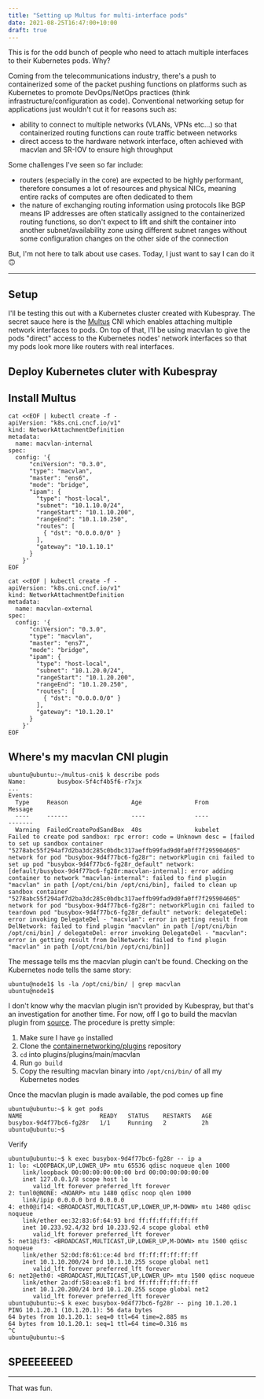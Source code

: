 ```yaml
---
title: "Setting up Multus for multi-interface pods"
date: 2021-08-25T16:47:00+10:00
draft: true
---
```


This is for the odd bunch of people who need to attach multiple interfaces to their Kubernetes pods. Why?

Coming from the telecommunications industry, there's a push to containerized some of the packet pushing functions on platforms such as Kubernetes to promote DevOps/NetOps practices (think infrastructure/configuration as code). Conventional networking setup for applications just wouldn't cut it for reasons such as:

- ability to connect to multiple networks (VLANs, VPNs etc...) so that containerized routing functions can route traffic between networks
- direct access to the hardware network interface, often achieved with macvlan and SR-IOV to ensure high throughput

Some challenges I've seen so far include:

- routers (especially in the core) are expected to be highly performant, therefore consumes a lot of resources and physical NICs, meaning entire racks of computes are often dedicated to them
- the nature of exchanging routing information using protocols like BGP means IP addresses are often statically assigned to the containerized routing functions, so don't expect to lift and shift the container into another subnet/availability zone using different subnet ranges without some configuration changes on the other side of the connection

But, I'm not here to talk about use cases. Today, I just want to say I can do it 🙃

---


## Setup

I'll be testing this out with a Kubernetes cluster created with Kubespray. The secret sauce here is the [Multus](https://github.com/k8snetworkplumbingwg/multus-cni) CNI which enables attaching multiple network interfaces to pods. On top of that, I'll be using macvlan to give the pods "direct" access to the Kubernetes nodes' network interfaces so that my pods look more like routers with real interfaces.

## Deploy Kubernetes cluter with Kubespray


## Install Multus

```
cat <<EOF | kubectl create -f -
apiVersion: "k8s.cni.cncf.io/v1"
kind: NetworkAttachmentDefinition
metadata:
  name: macvlan-internal
spec:
  config: '{
      "cniVersion": "0.3.0",
      "type": "macvlan",
      "master": "ens6",
      "mode": "bridge",
      "ipam": {
        "type": "host-local",
        "subnet": "10.1.10.0/24",
        "rangeStart": "10.1.10.200",
        "rangeEnd": "10.1.10.250",
        "routes": [
          { "dst": "0.0.0.0/0" }
        ],
        "gateway": "10.1.10.1"
      }
    }'
EOF

cat <<EOF | kubectl create -f -
apiVersion: "k8s.cni.cncf.io/v1"
kind: NetworkAttachmentDefinition
metadata:
  name: macvlan-external
spec:
  config: '{
      "cniVersion": "0.3.0",
      "type": "macvlan",
      "master": "ens7",
      "mode": "bridge",
      "ipam": {
        "type": "host-local",
        "subnet": "10.1.20.0/24",
        "rangeStart": "10.1.20.200",
        "rangeEnd": "10.1.20.250",
        "routes": [
          { "dst": "0.0.0.0/0" }
        ],
        "gateway": "10.1.20.1"
      }
    }'
EOF
```


## Where's my macvlan CNI plugin

```
ubuntu@ubuntu:~/multus-cni$ k describe pods
Name:         busybox-5f4cf4b5f6-r7xjx
...
Events:
  Type     Reason                  Age               From               Message
  ----     ------                  ----              ----               -------
  Warning  FailedCreatePodSandBox  40s               kubelet            Failed to create pod sandbox: rpc error: code = Unknown desc = [failed to set up sandbox container "5278abc55f294af7d2ba3dc285c0bdbc317aeffb99fad9d0fa0ff7f295904605" network for pod "busybox-9d4f77bc6-fg28r": networkPlugin cni failed to set up pod "busybox-9d4f77bc6-fg28r_default" network: [default/busybox-9d4f77bc6-fg28r:macvlan-internal]: error adding container to network "macvlan-internal": failed to find plugin "macvlan" in path [/opt/cni/bin /opt/cni/bin], failed to clean up sandbox container "5278abc55f294af7d2ba3dc285c0bdbc317aeffb99fad9d0fa0ff7f295904605" network for pod "busybox-9d4f77bc6-fg28r": networkPlugin cni failed to teardown pod "busybox-9d4f77bc6-fg28r_default" network: delegateDel: error invoking DelegateDel - "macvlan": error in getting result from DelNetwork: failed to find plugin "macvlan" in path [/opt/cni/bin /opt/cni/bin] / delegateDel: error invoking DelegateDel - "macvlan": error in getting result from DelNetwork: failed to find plugin "macvlan" in path [/opt/cni/bin /opt/cni/bin]]
```

The message tells ms the macvlan plugin can't be found. Checking on the Kubernetes node tells the same story:
```
ubuntu@node1$ ls -la /opt/cni/bin/ | grep macvlan
ubuntu@node1$
```

I don't know why the macvlan plugin isn't provided by Kubespray, but that's an investigation for another time. For now, off I go to build the macvlan plugin from [source](https://github.com/containernetworking/plugins/tree/master/plugins/main/macvlan). The procedure is pretty simple:

1. Make sure I have `go` installed
1. Clone the [containernetworking/plugins](https://github.com/containernetworking/plugins) repository
1. `cd` into plugins/plugins/main/macvlan
1. Run `go build`
1. Copy the resulting macvlan binary into `/opt/cni/bin/` of all my Kubernetes nodes

Once the macvlan plugin is made available, the pod comes up fine
```
ubuntu@ubuntu:~$ k get pods
NAME                      READY   STATUS    RESTARTS   AGE
busybox-9d4f77bc6-fg28r   1/1     Running   2          2h
ubuntu@ubuntu:~$
```

Verify
```
ubuntu@ubuntu:~$ k exec busybox-9d4f77bc6-fg28r -- ip a
1: lo: <LOOPBACK,UP,LOWER_UP> mtu 65536 qdisc noqueue qlen 1000
    link/loopback 00:00:00:00:00:00 brd 00:00:00:00:00:00
    inet 127.0.0.1/8 scope host lo
       valid_lft forever preferred_lft forever
2: tunl0@NONE: <NOARP> mtu 1480 qdisc noop qlen 1000
    link/ipip 0.0.0.0 brd 0.0.0.0
4: eth0@if14: <BROADCAST,MULTICAST,UP,LOWER_UP,M-DOWN> mtu 1480 qdisc noqueue
    link/ether ee:32:83:6f:64:93 brd ff:ff:ff:ff:ff:ff
    inet 10.233.92.4/32 brd 10.233.92.4 scope global eth0
       valid_lft forever preferred_lft forever
5: net1@if3: <BROADCAST,MULTICAST,UP,LOWER_UP,M-DOWN> mtu 1500 qdisc noqueue
    link/ether 52:0d:f8:61:ce:4d brd ff:ff:ff:ff:ff:ff
    inet 10.1.10.200/24 brd 10.1.10.255 scope global net1
       valid_lft forever preferred_lft forever
6: net2@eth0: <BROADCAST,MULTICAST,UP,LOWER_UP> mtu 1500 qdisc noqueue
    link/ether 2a:df:58:ea:e8:f1 brd ff:ff:ff:ff:ff:ff
    inet 10.1.20.200/24 brd 10.1.20.255 scope global net2
       valid_lft forever preferred_lft forever
ubuntu@ubuntu:~$ k exec busybox-9d4f77bc6-fg28r -- ping 10.1.20.1
PING 10.1.20.1 (10.1.20.1): 56 data bytes
64 bytes from 10.1.20.1: seq=0 ttl=64 time=2.885 ms
64 bytes from 10.1.20.1: seq=1 ttl=64 time=0.316 ms
^C
ubuntu@ubuntu:~$
```


## SPEEEEEEED

---

That was fun.